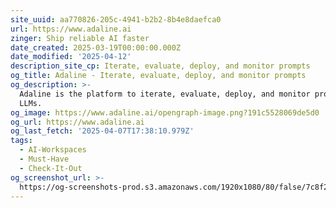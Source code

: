 ```yaml
---
site_uuid: aa770826-205c-4941-b2b2-8b4e8daefca0
url: https://www.adaline.ai
zinger: Ship reliable AI faster
date_created: 2025-03-19T00:00:00.000Z
date_modified: '2025-04-12'
description_site_cp: Iterate, evaluate, deploy, and monitor prompts
og_title: Adaline - Iterate, evaluate, deploy, and monitor prompts
og_description: >-
  Adaline is the platform to iterate, evaluate, deploy, and monitor prompts for
  LLMs.
og_image: https://www.adaline.ai/opengraph-image.png?191c5528069de5d0
og_url: https://www.adaline.ai
og_last_fetch: '2025-04-07T17:38:10.979Z'
tags:
  - AI-Workspaces
  - Must-Have
  - Check-It-Out
og_screenshot_url: >-
  https://og-screenshots-prod.s3.amazonaws.com/1920x1080/80/false/7c8f2d59aaf608413f4ef40cd5e07416ae53a72ca68173de181cafdd92c2fc56.jpeg
---
```





























